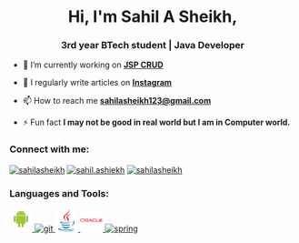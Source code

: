 <h1 align="center">Hi, I'm Sahil A Sheikh,</h1>
<h3 align="center">3rd year BTech student | Java Developer</h3>

- 🔭 I’m currently working on [**JSP CRUD**](https://github.com/sahilasheikh/JSP-CRUD)

- 📝 I regularly write articles on [**Instagram**](instagram.com/sahil.asheikh)

- 📫 How to reach me **sahilasheikh123@gmail.com**

- ⚡ Fun fact **I may not be good in real world but I am in Computer world.**

<h3 align="left">Connect with me:</h3>
<p align="left">

<a href="https://linkedin.com/in/sahilasheikh" target="blank"><img align="center" src="https://cdn.jsdelivr.net/npm/simple-icons@3.0.1/icons/linkedin.svg" alt="sahilasheikh" height="30" width="40" /></a>
<a href="https://instagram.com/sahil.ashiekh" target="blank"><img align="center" src="https://cdn.jsdelivr.net/npm/simple-icons@3.0.1/icons/instagram.svg" alt="sahil.ashiekh" height="30" width="40" /></a>
<a href="https://www.hackerrank.com/sahilasheikh" target="blank"><img align="center" src="https://cdn.jsdelivr.net/npm/simple-icons@3.0.1/icons/hackerrank.svg" alt="sahilasheikh" height="30" width="40" /></a>
</p>

<h3 align="left">Languages and Tools:</h3>
<p align="left"> <a href="https://developer.android.com" target="_blank"> <img src="https://raw.githubusercontent.com/devicons/devicon/master/icons/android/android-original-wordmark.svg" alt="android" width="40" height="40"/> </a> <a href="https://git-scm.com/" target="_blank"> <img src="https://www.vectorlogo.zone/logos/git-scm/git-scm-icon.svg" alt="git" width="40" height="40"/> </a> <a href="https://www.java.com" target="_blank"> <img src="https://raw.githubusercontent.com/devicons/devicon/master/icons/java/java-original.svg" alt="java" width="40" height="40"/> </a> <a href="https://www.oracle.com/" target="_blank"> <img src="https://raw.githubusercontent.com/devicons/devicon/master/icons/oracle/oracle-original.svg" alt="oracle" width="40" height="40"/> </a> <a href="https://spring.io/" target="_blank"> <img src="https://www.vectorlogo.zone/logos/springio/springio-icon.svg" alt="spring" width="40" height="40"/> </a> </p>
